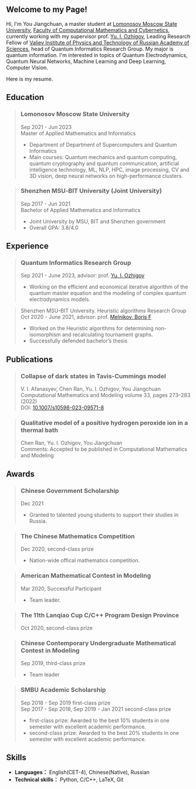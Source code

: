 ## Welcome to my Page!  
Hi, I'm You Jiangchuan, a master student at [Lomonosov Moscow State University](https://www.msu.ru/en/), [Faculty of Computational Mathematics and Cybernetics](https://cs.msu.ru/en), currently working with my supervisor prof. [Yu. I. Ozhigov](https://ru.wikipedia.org/wiki/%D0%9E%D0%B6%D0%B8%D0%B3%D0%BE%D0%B2,_%D0%AE%D1%80%D0%B8%D0%B9_%D0%98%D0%B3%D0%BE%D1%80%D0%B5%D0%B2%D0%B8%D1%87), Leading Research Fellow of [Valiev Institute of Physics and Technology of Russian Academy
of Sciences](https://ftian.ru/en/), head of Quantum Informatics Research Group. My major is quantum information. I'm interested in topics of Quantum Electrodynamics, Quantum Neural Networks, Machine Learning and Deep Learning, Computer Vision.

Here is my resume.

## Education
> ### Lomonosov Moscow State University  
> Sep 2021 - Jun 2023  
> Master of Applied Mathematics and Informatics  
> - Department of Department of Supercomputers and Quantum Informatics
> - Main courses: Quantum mechanics and quantum computing, quantum cryptography and quantum communication, artificial intelligence technology, ML, NLP, HPC, image processing, CV and 3D vision, deep neural networks on high-performance clusters.

> ### Shenzhen MSU‐BIT University (Joint University)  
> Sep 2017 - Jun 2021   
> Bachelor of Applied Mathematics and Informatics  
> - Joint University by MSU, BIT and Shenzhen government  
> - Overall GPA: 3.8/4.0  


## Experience
> ### Quantum Informatics Research Group  
> Sep 2021 - June 2023, advisor: prof. [Yu. I. Ozhigov](https://ru.wikipedia.org/wiki/%D0%9E%D0%B6%D0%B8%D0%B3%D0%BE%D0%B2,_%D0%AE%D1%80%D0%B8%D0%B9_%D0%98%D0%B3%D0%BE%D1%80%D0%B5%D0%B2%D0%B8%D1%87)  
> - Working on the efficient and economical iterative algorithm of the quantum master equation and the modeling of complex quantum electrodynamics models.

> Shenzhen MSU-BIT University. Heuristic algorithms Research Group   
> Oct 2020 - June 2021, advisor: prof. [Melnikov, Boris F](https://www.mathnet.ru/php/person.phtml?personid=27967&option_lang=eng)   
> - Worked on the Heuristic algorithms for determining non-isomorphism and recalculating tournament graphs.  
> - Successfully defended bachelor’s thesis  



## Publications  
> ### Collapse of dark states in Tavis-Cummings model  
> V. I. Afanasyev, Chen Ran, Yu. I. Ozhigov, You Jiangchuan  
> Computational Mathematics and Modeling volume 33, pages 273–283 (2022)  
> DOI: [10.1007/s10598-023-09571-8](https://doi.org/10.1007/s10598-023-09571-8)  

> ### Qualitative model of a positive hydrogen peroxide ion in a thermal bath  
> Chen Ran, Yu. I. Ozhigov, You Jiangchuan  
> Comments: Accepted to be published in Computational Mathematics and Modeling  


## Awards   
> ### Chinese Government Scholarship  
> Dec 2021    
> - Granted to talented young students to support their studies in Russia.  

> ### The Chinese Mathematics Competition  
> Dec 2020, second-class prize  
> - Nation-wide offical mathematics competition.  

> ### American Mathematical Contest in Modeling    
> Mar 2020, Successful Participant  
> - Team leader.  

> ### The 11th Lanqiao Cup C/C++ Program Design Province  
>  Oct 2020, second-class prize  

> ### Chinese Contemporary Undergraduate Mathematical Contest in Modeling  
> Sep 2019, third-class prize  
> - Team leader  

> ### SMBU Academic Scholarship  
> Sep 2018 - Sep 2019 first-class prize  
> Sep 2017 - Sep 2018, Sep 2019 - Jan 2021 second-class prize  
> - first-class prize: Awarded to the best 10% students in one semester with excellent academic performance.  
> - second-class prize: Awarded to the best 20% students in one semester with excellent academic performance.  


## Skills  
* **Languages：** English(CET-4), Chinese(Native), Russian  
* **Technical skills：** Python, C/C++, LaTeX, Git    





